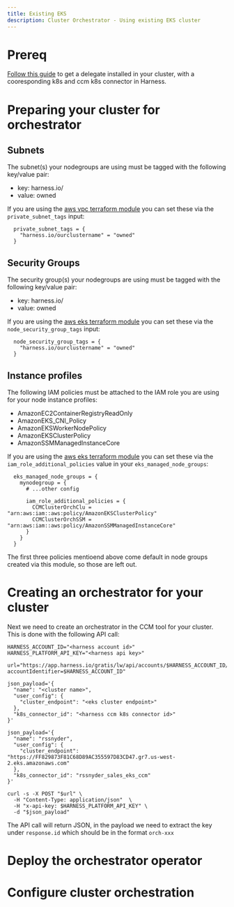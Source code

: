 ```yaml
---
title: Existing EKS
description: Cluster Orchestrator - Using existing EKS cluster 
---
```


# Prereq

[Follow this guide](https://developer.harness.io/kb/cloud-cost-management/articles/onboarding/k8s#delegate-architecture) to get a delegate installed in your cluster, with a cooresponding k8s and ccm k8s connector in Harness. 

# Preparing your cluster for orchestrator

## Subnets

The subnet(s) your nodegroups are using must be tagged with the following key/value pair:

- key: harness.io/<cluster name>
- value: owned

If you are using the [aws vpc terraform module](https://registry.terraform.io/modules/terraform-aws-modules/vpc/aws/latest) you can set these via the `private_subnet_tags` input:
```
  private_subnet_tags = {
    "harness.io/ourclustername" = "owned"
  }
```

## Security Groups

The security group(s) your nodegroups are using must be tagged with the following key/value pair:

- key: harness.io/<cluster name>
- value: owned

If you are using the [aws eks terraform module](https://registry.terraform.io/modules/terraform-aws-modules/eks/aws/latest) you can set these via the `node_security_group_tags` input:
```
  node_security_group_tags = {
    "harness.io/ourclustername" = "owned"
  }
```

## Instance profiles

The following IAM policies must be attached to the IAM role you are using for your node instance profiles:

- AmazonEC2ContainerRegistryReadOnly
- AmazonEKS_CNI_Policy
- AmazonEKSWorkerNodePolicy
- AmazonEKSClusterPolicy
- AmazonSSMManagedInstanceCore

If you are using the [aws eks terraform module](https://registry.terraform.io/modules/terraform-aws-modules/eks/aws/latest) you can set these via the `iam_role_additional_policies` value in your `eks_managed_node_groups`:
```
  eks_managed_node_groups = {
    mynodegroup = {
      # ...other config

      iam_role_additional_policies = {
        CCMClusterOrchClu = "arn:aws:iam::aws:policy/AmazonEKSClusterPolicy"
        CCMClusterOrchSSM = "arn:aws:iam::aws:policy/AmazonSSMManagedInstanceCore"
      }
    }
  }
```
The first three policies mentioend above come default in node groups created via this module, so those are left out.

# Creating an orchestrator for your cluster

Next we need to create an orchestrator in the CCM tool for your cluster. This is done with the following API call:

```
HARNESS_ACCOUNT_ID="<harness account id>"
HARNESS_PLATFORM_API_KEY="<harness api key>"

url="https://app.harness.io/gratis/lw/api/accounts/$HARNESS_ACCOUNT_ID/clusters/orchestrator?accountIdentifier=$HARNESS_ACCOUNT_ID"

json_payload='{
  "name": "<cluster name>",
  "user_config": {
    "cluster_endpoint": "<eks cluster endpoint>"
  },
  "k8s_connector_id": "<harness ccm k8s connector id>"
}'

json_payload='{
  "name": "rssnyder",
  "user_config": {
    "cluster_endpoint": "https://FF829873F81C68D89AC355597D83CD47.gr7.us-west-2.eks.amazonaws.com"
  },
  "k8s_connector_id": "rssnyder_sales_eks_ccm"
}'

curl -s -X POST "$url" \
  -H "Content-Type: application/json"  \
  -H "x-api-key: $HARNESS_PLATFORM_API_KEY" \
  -d "$json_payload"
```

The API call will return JSON, in the payload we need to extract the key under `response.id` which should be in the format `orch-xxx`

# Deploy the orchestrator operator



# Configure cluster orchestration


